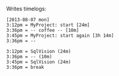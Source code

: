 Writes timelogs:

    [2013-08-07 mon]
    3:12pm = MyProject: start [24m]
    3:36pm = -- coffee -- [10m]
    3:45pm = MyProject: start again [3h 14m]
    3:36pm = --

    3:12pm = SqlVision (24m)
    3:36pm = -- (10m)
    3:45pm = SqlVision (24m)
    3:36pm = break
